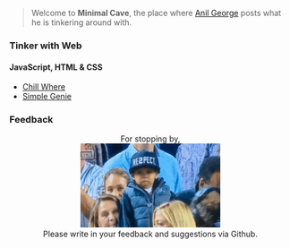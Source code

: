 > Welcome to **Minimal Cave**, the place where [Anil George](https://www.linkedin.com/in/anilgeorge04/) posts what he is tinkering around with. 

### Tinker with Web
#### JavaScript, HTML & CSS
- [Chill Where](https://anilgeorge04.github.io/chill-where)
- [Simple Genie](https://anilgeorge04.github.io/cs50harvard)

### Feedback
<p align='center'>
For stopping by,<br>
<img width='250' height='150' src="images/respect.gif" alt="respect">
<br>Please write in your feedback and suggestions via Github.
</p>
